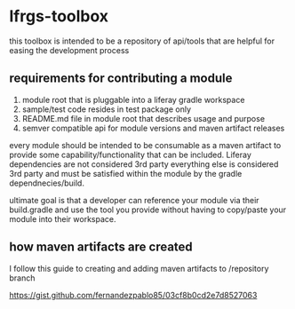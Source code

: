 # lfrgs-toolbox

this toolbox is intended to be a repository of api/tools that are helpful for easing the development process

## requirements for contributing a module
1) module root that is pluggable into a liferay gradle workspace
2) sample/test code resides in test package only
3) README.md file in module root that describes usage and purpose
4) semver compatible api for module versions and maven artifact releases

every module should be intended to be consumable as a maven artifact to provide some capability/functionality that can be included. 
Liferay dependencies are not considered 3rd party
everything else is considered 3rd party and must be satisfied within the module by the gradle dependnecies/build.

ultimate goal is that a developer can reference your module via their build.gradle and use the tool you provide without having to copy/paste your module into their workspace.

## how maven artifacts are created

I follow this guide to creating and adding maven artifacts to /repository branch

https://gist.github.com/fernandezpablo85/03cf8b0cd2e7d8527063
